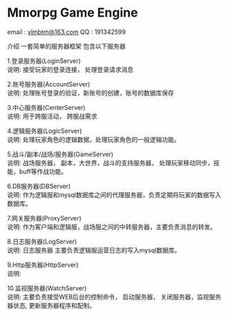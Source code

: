 Mmorpg Game Engine
===========

email : ylmbtm@163.com
QQ    : 191342599

介绍
一套简单的服务器框架
包含以下服务器

1.登录服务器(LoginServer) <br>
		说明: 接受玩家的登录连接， 处理登录请求消息

2.账号服务器(AccountServer) <br>
		说明: 处理账号登录的验证，新账号的创建，账号的数据库保存

3.中心服务器(CenterServer) <br>
		说明: 用于跨服活动， 跨服战需求

4.逻辑服务器(LogicServer) <br>
		说明: 处理玩家角色的逻辑数据，处理玩家角色的一般逻辑功能。

5.战斗/副本/战场/服务器(GameServer) <br> 
		说明: 战场服务器， 副本，大世界，战斗的支持服务器， 处理玩家移动同步，技能，buff等作战功能。

6.DB服务器(DBServer) <br>
		说明: 作为逻辑服和mysql数据库之间的代理服务器，负责定期将玩家的数据写入数据库。

7.网关服务器(ProxyServer) <br>
			说明: 作为客户端和逻辑服，战场服之间的中转服务器，主要负责消息的转发。

8.日志服务器(LogServer) <br>
		说明: 日志服务器 主要负责逻辑服运营日志的写入mysql数据库。

9.Http服务器(HttpServer) <br>
		说明: 

10.监视服务器(WatchServer) <br>
		说明: 主要负责接受WEB后台的控制命令， 启动服务器， 关闭服务器，监视服务器状态,  更新服务器程序和配制。



